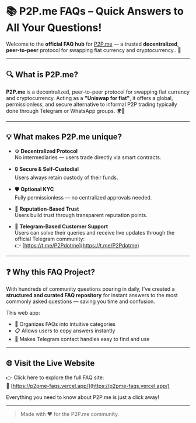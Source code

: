 # 📚 P2P.me FAQs – Quick Answers to All Your Questions!

Welcome to the **official FAQ hub** for [P2P.me](app.p2p.me) — a trusted **decentralized**, **peer-to-peer** protocol for swapping fiat currency and cryptocurrency.. 🚀

---

## 🔍 What is P2P.me?

**P2P.me** is a decentralized, peer-to-peer protocol for swapping fiat currency and cryptocurrency. Acting as a **"Uniswap for fiat"**, it offers a global, permissionless, and secure alternative to informal P2P trading typically done through Telegram or WhatsApp groups. 🌍🔄

---

## 💡 What makes P2P.me unique?

- ⚙️ **Decentralized Protocol**  
  No intermediaries — users trade directly via smart contracts.

- 🔒 **Secure & Self-Custodial**  
  Users always retain custody of their funds.

- 🛡️ **Optional KYC**  
  Fully permissionless — no centralized approvals needed.

- 🤝 **Reputation-Based Trust**  
  Users build trust through transparent reputation points.

- 📲 **Telegram-Based Customer Support**  
  Users can solve their queries and receive live updates through the official Telegram community:  
  👉 [https://t.me/P2Pdotme](https://t.me/P2Pdotme)

---

## ❓ Why this FAQ Project?

With hundreds of community questions pouring in daily, I’ve created a **structured and curated FAQ repository** for instant answers to the most commonly asked questions — saving you time and confusion.

This web app:
- 📌 Organizes FAQs into intuitive categories
- 📋 Allows users to copy answers instantly
- 🔎 Makes Telegram contact handles easy to find and use

---

## 🌐 Visit the Live Website

👉 Click here to explore the full FAQ site:  
🔗 [https://p2pme-faqs.vercel.app/](https://p2pme-faqs.vercel.app/)

Everything you need to know about P2P.me is just a click away!

---

> Made with ❤️ for the P2P.me community.

